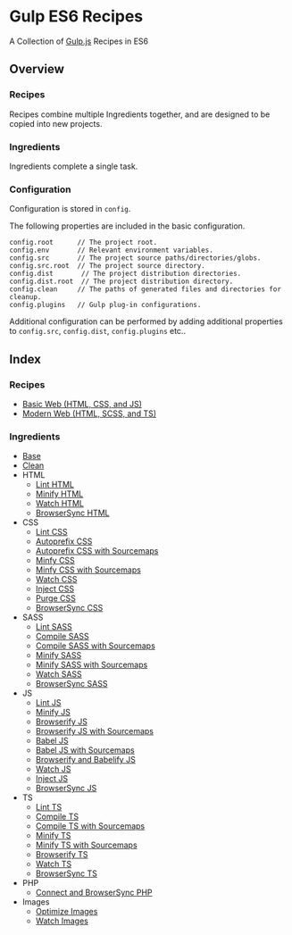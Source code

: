 Gulp ES6 Recipes
================================================================================

A Collection of [Gulp.js](https://gulpjs.com/) Recipes in ES6

Overview
--------------------------------------------------------------------------------

### Recipes

Recipes combine multiple Ingredients together, and are designed to be copied into new projects.

### Ingredients

Ingredients complete a single task.

### Configuration

Configuration is stored in `config`.

The following properties are included in the basic configuration.
```javscript
config.root      // The project root.
config.env       // Relevant environment variables.
config.src       // The project source paths/directories/globs.
config.src.root  // The project source directory.
config.dist       // The project distribution directories.
config.dist.root  // The project distribution directory.
config.clean     // The paths of generated files and directories for cleanup.
config.plugins   // Gulp plug-in configurations.
```

Additional configuration can be performed by adding additional properties to
`config.src`, `config.dist`, `config.plugins` etc..

Index
--------------------------------------------------------------------------------

### Recipes

- [Basic Web (HTML, CSS, and JS)]()
- [Modern Web (HTML, SCSS, and TS)]()

### Ingredients

- [Base](ingredients/base/README.md)
- [Clean](ingredients/clean/README.md)
- HTML
	- [Lint HTML](ingredients/html/lint-html/README.md)
	- [Minify HTML](ingredients/html/minify-html/README.md)
	- [Watch HTML](ingredients/html/watch-html/README.md)
	- [BrowserSync HTML](ingredients/html/browsersync-html/README.md)
- CSS
	- [Lint CSS]()
	- [Autoprefix CSS]()
	- [Autoprefix CSS with Sourcemaps]()
	- [Minfy CSS]()
	- [Minfy CSS with Sourcemaps]()
	- [Watch CSS]()
	- [Inject CSS]()
	- [Purge CSS]()
	- [BrowserSync CSS]()
- SASS
	- [Lint SASS]()
	- [Compile SASS]()
	- [Compile SASS with Sourcemaps]()
	- [Minify SASS]()
	- [Minify SASS with Sourcemaps]()
	- [Watch SASS]()
	- [BrowserSync SASS]()
- JS
	- [Lint JS]()
	- [Minify JS]()
	- [Browserify JS]()
	- [Browserify JS with Sourcemaps]()
	- [Babel JS]()
	- [Babel JS with Sourcemaps]()
	- [Browserify and Babelify JS]()
	- [Watch JS]()
	- [Inject JS]()
	- [BrowserSync JS]()
- TS
	- [Lint TS]()
	- [Compile TS]()
	- [Compile TS with Sourcemaps]()
	- [Minify TS]()
	- [Minify TS with Sourcemaps]()
	- [Browserify TS]()
	- [Watch TS]()
	- [BrowserSync TS]()
- PHP
	- [Connect and BrowserSync PHP]()
- Images
	- [Optimize Images]()
	- [Watch Images]()
